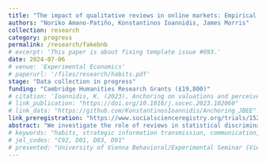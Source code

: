 ```yaml
---
title: "The impact of qualitative reviews in online markets: Empirical and experimental evidence on racial statistical discrimination"
authors: "Noriko Amano-Patiño, Konstantinos Ioannidis, James Morris"
collection: research
category: progress
permalink: /research/fakebnb
# excerpt: 'This paper is about fixing template issue #693.'
date: 2024-07-06
# venue: 'Experimental Economics'
# paperurl: '/files/research/habits.pdf'
stage: "Data collection in progress"
funding: "Cambridge Humanities Research Grants (£19,800)"
# citation: 'Ioannidis, K. (2023). Anchoring on valuations and perceived informativeness. <i>Journal of Behavioral and Experimental Economics</i>. 106(102060).'
# link_publication: "https://doi.org/10.1016/j.socec.2023.102060"
# link_data: "https://github.com/KonstantinosIoannidis/Anchoring_JBEE"
link_preregistration: "https://www.socialscienceregistry.org/trials/15282"
abstract: "We investigate the role of reviews in statistical discrimination in the sharing economy (specifically in online rental markets). Using a controlled experiment in an Airbnb-like setting, we measure how quantitative and qualitative customer review information affects accommodation demand across minority and non-minority hosts. We create fictitious listings using scraped data from Airbnb and systematically vary host characteristics (through photos and names), the number of available customer reviews, and the informativeness and quality of the available reviews. Our experimental design consists of three between participants treatments: one treatment varying host race (minority/non-minority) and the number of reviews (few/many, keeping quality of reviews fixed), one varying host race and informativeness of reviews when all reviews are positive, and another treatment varying host race and review informativeness when the reviews include one negative. This approach allows us to isolate the specific mechanisms through which customer reviews influence statistical discrimination. Our findings will provide insights for platform design to reduce racial discrimination in the sharing economy, complementing existing observational studies on discriminatory behaviour in online markets."
# keywords: "habits, strategic information transmission, communication, experiment"
# jel_codes: "C92, D01, D83, D91"
# presented: "University of Vienna Behavioral/Experimental Seminar (Vienna, 2024), 14th Society for Experimental Finance Conference (Stavanger, 2024)"
---
```

